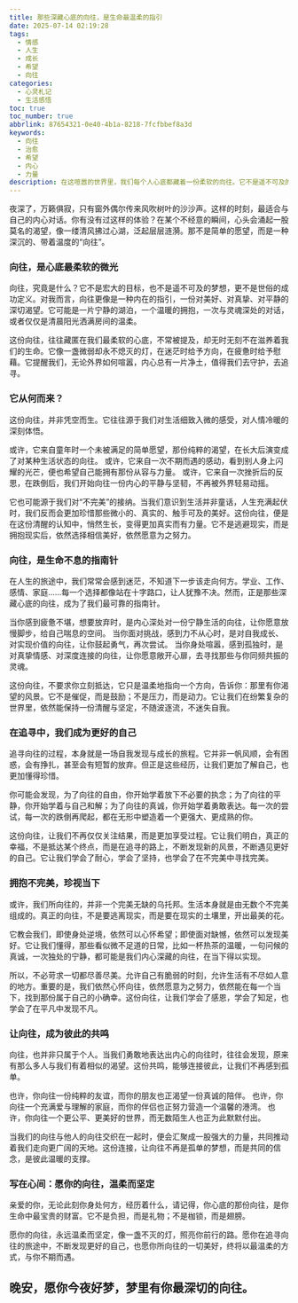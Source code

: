 ```yaml
---
title: 那些深藏心底的向往，是生命最温柔的指引
date: 2025-07-14 02:19:28
tags:
  - 情感
  - 人生
  - 成长
  - 希望
  - 向往
categories:
  - 心灵札记
  - 生活感悟
toc: true
toc_number: true
abbrlink: 87654321-0e40-4b1a-8218-7fcfbbef8a3d
keywords:
  - 向往
  - 治愈
  - 希望
  - 内心
  - 力量
description: 在这喧嚣的世界里，我们每个人心底都藏着一份柔软的向往。它不是遥不可及的梦想，而是指引我们前行的微光，是治愈疲惫心灵的温柔力量。让我们一同探寻这份向往的真谛，感受它如何滋养生命，点亮前路。
---
```


夜深了，万籁俱寂，只有窗外偶尔传来风吹树叶的沙沙声。这样的时刻，最适合与自己的内心对话。你有没有过这样的体验？在某个不经意的瞬间，心头会涌起一股莫名的渴望，像一缕清风拂过心湖，泛起层层涟漪。那不是简单的愿望，而是一种深沉的、带着温度的“向往”。

### 向往，是心底最柔软的微光

向往，究竟是什么？它不是宏大的目标，也不是遥不可及的梦想，更不是世俗的成功定义。对我而言，向往更像是一种内在的指引，一份对美好、对真挚、对平静的深切渴望。它可能是一片宁静的湖泊，一个温暖的拥抱，一次与灵魂深处的对话，或者仅仅是清晨阳光洒满房间的温柔。

这份向往，往往藏匿在我们最柔软的心底，不常被提及，却无时无刻不在滋养着我们的生命。它像一盏微弱却永不熄灭的灯，在迷茫时给予方向，在疲惫时给予慰藉。它提醒我们，无论外界如何喧嚣，内心总有一片净土，值得我们去守护，去追寻。

### 它从何而来？

这份向往，并非凭空而生。它往往源于我们对生活细致入微的感受，对人情冷暖的深刻体悟。

或许，它来自童年时一个未被满足的简单愿望，那份纯粹的渴望，在长大后演变成了对某种生活状态的向往。
或许，它来自一次不期而遇的感动，看到别人身上闪耀的光芒，便也希望自己能拥有那份从容与力量。
或许，它来自一次挫折后的反思，在跌倒后，我们开始向往一份内心的平静与坚韧，不再被外界轻易动摇。

它也可能源于我们对“不完美”的接纳。当我们意识到生活并非童话，人生充满起伏时，我们反而会更加珍惜那些微小的、真实的、触手可及的美好。这份向往，便是在这份清醒的认知中，悄然生长，变得更加真实而有力量。它不是逃避现实，而是拥抱现实后，依然选择相信美好，依然愿意为之努力。

### 向往，是生命不息的指南针

在人生的旅途中，我们常常会感到迷茫，不知道下一步该走向何方。学业、工作、感情、家庭……每一个选择都像站在十字路口，让人犹豫不决。然而，正是那些深藏心底的向往，成为了我们最可靠的指南针。

当你感到疲惫不堪，想要放弃时，是内心深处对一份宁静生活的向往，让你愿意放慢脚步，给自己喘息的空间。
当你面对挑战，感到力不从心时，是对自我成长、对实现价值的向往，让你鼓起勇气，再次尝试。
当你身处喧嚣，感到孤独时，是对真挚情感、对深度连接的向往，让你愿意敞开心扉，去寻找那些与你同频共振的灵魂。

这份向往，不要求你立刻抵达，它只是温柔地指向一个方向，告诉你：那里有你渴望的风景。它不是催促，而是鼓励；不是压力，而是动力。它让我们在纷繁复杂的世界里，依然能保持一份清醒与坚定，不随波逐流，不迷失自我。

### 在追寻中，我们成为更好的自己

追寻向往的过程，本身就是一场自我发现与成长的旅程。它并非一帆风顺，会有困惑，会有挣扎，甚至会有短暂的放弃。但正是这些经历，让我们更加了解自己，也更加懂得珍惜。

你可能会发现，为了向往的自由，你开始学着放下不必要的执念；为了向往的平静，你开始学着与自己和解；为了向往的真诚，你开始学着勇敢表达。每一次的尝试，每一次的跌倒再爬起，都在无形中塑造着一个更强大、更成熟的你。

这份向往，让我们不再仅仅关注结果，而是更加享受过程。它让我们明白，真正的幸福，不是抵达某个终点，而是在追寻的路上，不断发现新的风景，不断遇见更好的自己。它让我们学会了耐心，学会了坚持，也学会了在不完美中寻找完美。

### 拥抱不完美，珍视当下

或许，我们所向往的，并非一个完美无缺的乌托邦。生活本身就是由无数个不完美组成的。真正的向往，不是要逃离现实，而是要在现实的土壤里，开出最美的花。

它教会我们，即使身处逆境，依然可以心怀希望；即使面对缺憾，依然可以发现美好。它让我们懂得，那些看似微不足道的日常，比如一杯热茶的温暖，一句问候的真诚，一次独处的宁静，都可能是我们内心深藏的向往，在当下得以实现。

所以，不必苛求一切都尽善尽美。允许自己有脆弱的时刻，允许生活有不尽如人意的地方。重要的是，我们依然心怀向往，依然愿意为之努力，依然能在每一个当下，找到那份属于自己的小确幸。这份向往，让我们学会了感恩，学会了知足，也学会了在平凡中发现不凡。

### 让向往，成为彼此的共鸣

向往，也并非只属于个人。当我们勇敢地表达出内心的向往时，往往会发现，原来有那么多人与我们有着相似的渴望。这份共鸣，能够连接彼此，让我们不再感到孤单。

也许，你向往一份纯粹的友谊，而你的朋友也正渴望一份真诚的陪伴。
也许，你向往一个充满爱与理解的家庭，而你的伴侣也正努力营造一个温馨的港湾。
也许，你向往一个更公平、更美好的世界，而无数陌生人也正为此默默付出。

当我们的向往与他人的向往交织在一起时，便会汇聚成一股强大的力量，共同推动着我们走向更广阔的天地。这份连接，让向往不再是孤单的梦想，而是共同的信念，是彼此温暖的支撑。

### 写在心间：愿你的向往，温柔而坚定

亲爱的你，无论此刻你身处何方，经历着什么，请记得，你心底的那份向往，是你生命中最宝贵的财富。它不是负担，而是礼物；不是枷锁，而是翅膀。

愿你的向往，永远温柔而坚定，像一盏不灭的灯，照亮你前行的路。愿你在追寻向往的旅途中，不断发现更好的自己，也愿你所向往的一切美好，终将以最温柔的方式，与你不期而遇。

晚安，愿你今夜好梦，梦里有你最深切的向往。
---